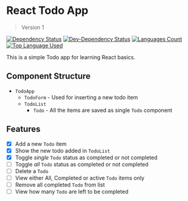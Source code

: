 # React Todo App

> Version 1

[![Dependency Status](https://david-dm.org/palashmon/react-todo-v1/status.svg)](https://david-dm.org/palashmon/react-todo-v1)
[![Dev-Dependency Status](https://david-dm.org/palashmon/react-todo-v1/dev-status.svg)](https://david-dm.org/palashmon/react-todo-v1)
[![Languages Count](https://img.shields.io/github/languages/count/palashmon/react-todo-v1.svg)](https://github.com/palashmon/react-todo-v1/search?l=javascript)
[![Top Language Used](https://img.shields.io/github/languages/top/palashmon/react-todo-v1.svg)](https://github.com/palashmon/react-todo-v1/search?l=javascript)
&nbsp;

This is a simple Todo app for learning React basics.

## Component Structure

*   `TodoApp`
    *   `TodoForm` - Used for inserting a new todo item
    *   `TodoList`
        *   `Todo` - All the items are saved as single `Todo` component

## Features

*   [x] Add a new `Todo` item
*   [x] Show the new todo added in `TodoList`
*   [x] Toggle _single_ `Todo` status as completed or not completed
*   [ ] Toggle _all_ `Todo` status as completed or not completed
*   [ ] Delete a `Todo`
*   [ ] View either All, Completed or active `Todo` items only
*   [ ] Remove all completed `Todo` from list
*   [ ] View how many `Todo` are left to be completed
